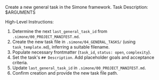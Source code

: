 Create a new general task in the Simone framework.
Task Description: $ARGUMENTS

High-Level Instructions:
1.  Determine the next `last_general_task_id` from `.simone/00_PROJECT_MANIFEST.md`.
2.  Create the new task file in `.simone/04_GENERAL_TASKS/` (using `task_template.md`), inferring a suitable filename.
3.  Populate necessary frontmatter (`task_id`, `status: open`, `complexity`).
4.  Set the task's `## Description`. Add placeholder goals and acceptance criteria.
5.  Update `last_general_task_id` in `.simone/00_PROJECT_MANIFEST.md`.
6.  Confirm creation and provide the new task file path.
